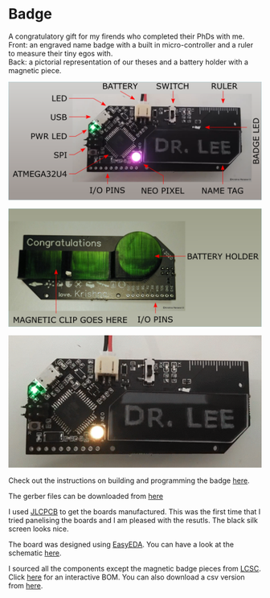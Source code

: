 # Badge
A congratulatory gift for my firends who completed their PhDs with me.   
Front: an engraved name badge with a built in micro-controller and a ruler to measure their tiny egos with.  
Back: a pictorial representation of our theses and a battery holder with a magnetic piece.  

![The front](https://github.com/KrishnaManaswiD/Badge/blob/main/files/labelledFront.png?raw=true)

![The back](https://github.com/KrishnaManaswiD/Badge/blob/main/files/labelledBack.png?raw=true)

![The badge](https://github.com/KrishnaManaswiD/Badge/blob/main/files/frontAnimated.gif?raw=true)

Check out the instructions on building and programming the badge [here](https://github.com/KrishnaManaswiD/Badge/blob/main/files/Instructions.md).  

The gerber files can be downloaded from [here](https://github.com/KrishnaManaswiD/Badge/blob/main/files/Gerber_PCB_2020-01-05%2022_20_36.zip)  

I used [JLCPCB](https://jlcpcb.com/) to get the boards manufactured. This was the first time that I tried panelising the boards and I am pleased with the resutls.
The black silk screen looks nice.  

The board was designed using [EasyEDA](https://easyeda.com/). You can have a look at the schematic [here](https://github.com/KrishnaManaswiD/Badge/blob/main/files/Schematic_2020-08-21.pdf).  

I sourced all the components except the magnetic badge pieces from [LCSC](https://lcsc.com/). Click [here](https://htmlpreview.github.io/?https://github.com/KrishnaManaswiD/Badge/blob/main/files/ibom.html) for an interactive BOM. You can also download a csv version from [here](https://github.com/KrishnaManaswiD/Badge/blob/main/files/BOM.csv).  


